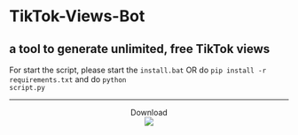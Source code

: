 # TikTok-Views-Bot
a tool to generate unlimited, free TikTok views
---
For start the script, please start the <code>install.bat</code> OR do <code>pip install -r requirements.txt</code> and do <code>python script.py</code>


---

<p align="center"> 
  Download<br>
  <img src="https://profile-counter.glitch.me/cctiktokfreeviews/count.svg" />
</p>
